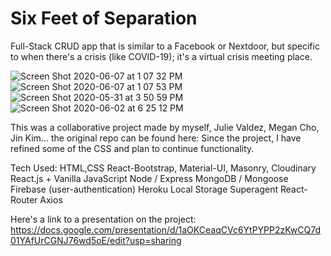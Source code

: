 # Six Feet of Separation

Full-Stack CRUD app that is similar to a Facebook or Nextdoor, but specific to when there's a crisis (like COVID-19); it's a virtual crisis meeting place. 

![Screen Shot 2020-06-07 at 1 07 32 PM](https://user-images.githubusercontent.com/30880308/83979100-bc073e80-a8c0-11ea-9560-d7ffea56a955.png)
![Screen Shot 2020-06-07 at 1 07 53 PM](https://user-images.githubusercontent.com/30880308/83979103-c45f7980-a8c0-11ea-8b6b-0a4b4215082a.png)
![Screen Shot 2020-05-31 at 3 50 59 PM](https://user-images.githubusercontent.com/30880308/83979105-cb868780-a8c0-11ea-9aa6-ecd25d88ac15.png)
![Screen Shot 2020-06-02 at 6 25 12 PM](https://user-images.githubusercontent.com/30880308/83979109-d04b3b80-a8c0-11ea-9d96-7dbb05ec7c87.png)


This was a collaborative project made by myself, Julie Valdez, Megan Cho, Jin Kim... the original repo can be found here: 
Since the project, I have refined some of the CSS and plan to continue functionality. 

Tech Used: 
HTML,CSS
React-Bootstrap, Material-UI, Masonry, Cloudinary
React.js + Vanilla JavaScript
Node / Express
MongoDB / Mongoose 
Firebase (user-authentication)
Heroku
Local Storage
Superagent 
React-Router
Axios


Here's a link to a presentation on the project: https://docs.google.com/presentation/d/1aOKCeaqCVc6YtPYPP2zKwCQ7d01YAfUrCGNJ76wd5oE/edit?usp=sharing

